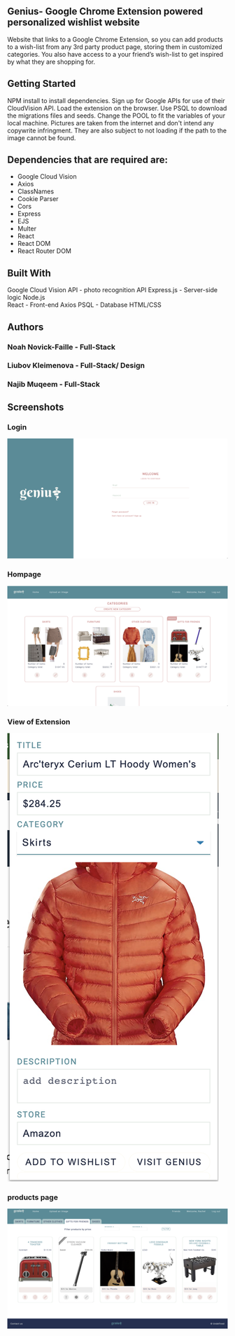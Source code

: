 ## Genius- Google Chrome Extension powered personalized wishlist website

Website that links to a Google Chrome Extension, so you can add products to a wish-list from any 3rd party product page, storing them in customized categories. You also have access to a your friend’s wish-list to get inspired by what they are shopping for.

## Getting Started

NPM install to install dependencies. Sign up for Google APIs for use of their CloudVision API. Load the extension on the browser. Use PSQL to download the migrations files and seeds. Change the POOL to fit the variables of your local machine. Pictures are taken from the internet and don't intend any copywrite infringment. They are also subject to not loading if the path to the image cannot be found.

## Dependencies that are required are:

- Google Cloud Vision
- Axios
- ClassNames
- Cookie Parser
- Cors
- Express
- EJS
- Multer
- React
- React DOM
- React Router DOM

## Built With

Google Cloud Vision API - photo recognition API
Express.js - Server-side logic
Node.js  
React - Front-end
Axios
PSQL - Database
HTML/CSS

## Authors

### Noah Novick-Faille - Full-Stack

### Liubov Kleimenova - Full-Stack/ Design

### Najib Muqeem - Full-Stack

## Screenshots

### Login

!["View of Login"](https://github.com/najibmuqeem/genius/blob/master/public/uploads/Screen%20Shot%202020-04-24%20at%2012.56.53%20PM.png)

### Hompage

!["View of demo homepage"](https://github.com/najibmuqeem/genius/blob/master/public/uploads/Screen%20Shot%202020-04-24%20at%2012.56.03%20PM.png)

### View of Extension

!["View of demo Extension"](https://github.com/najibmuqeem/genius/blob/master/public/uploads/Screen%20Shot%202020-04-24%20at%2012.56.43%20PM.png)

### products page

!["View of demo products page"](https://github.com/najibmuqeem/genius/blob/master/public/uploads/Screen%20Shot%202020-04-24%20at%2012.56.26%20PM.png)
